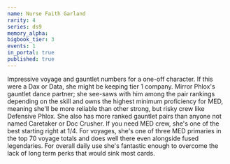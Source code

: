```yaml
---
name: Nurse Faith Garland
rarity: 4
series: ds9
memory_alpha:
bigbook_tier: 3
events: 1
in_portal: true
published: true
---
```


Impressive voyage and gauntlet numbers for a one-off character. If this were a Dax or Data, she might be keeping tier 1 company. Mirror Phlox's gauntlet dance partner; she see-saws with him among the pair rankings depending on the skill and owns the highest minimum proficiency for MED, meaning she'll be more reliable than other strong, but risky crew like Defensive Phlox. She also has more ranked gauntlet pairs than anyone not named Caretaker or Doc Crusher. If you need MED crew, she's one of the best starting right at 1/4. For voyages, she's one of three MED primaries in the top 70 voyage totals and does well there even alongside fused legendaries. For overall daily use she's fantastic enough to overcome the lack of long term perks that would sink most cards.
